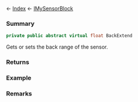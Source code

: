 ← [Index](Api-Index) ← [IMySensorBlock](Sandbox.ModAPI.Ingame.IMySensorBlock)

### Summary

```csharp
private public abstract virtual float BackExtend
```

Gets or sets the back range of the sensor.

### Returns

### Example

### Remarks

